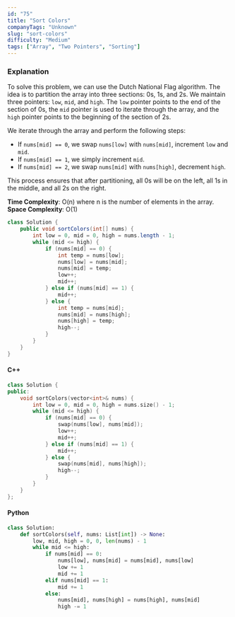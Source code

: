 ```yaml
---
id: "75"
title: "Sort Colors"
companyTags: "Unknown"
slug: "sort-colors"
difficulty: "Medium"
tags: ["Array", "Two Pointers", "Sorting"]
---
```


### Explanation

To solve this problem, we can use the Dutch National Flag algorithm. The idea is to partition the array into three sections: 0s, 1s, and 2s. We maintain three pointers: `low`, `mid`, and `high`. The `low` pointer points to the end of the section of 0s, the `mid` pointer is used to iterate through the array, and the `high` pointer points to the beginning of the section of 2s. 

We iterate through the array and perform the following steps:
- If `nums[mid] == 0`, we swap `nums[low]` with `nums[mid]`, increment `low` and `mid`.
- If `nums[mid] == 1`, we simply increment `mid`.
- If `nums[mid] == 2`, we swap `nums[mid]` with `nums[high]`, decrement `high`.

This process ensures that after partitioning, all 0s will be on the left, all 1s in the middle, and all 2s on the right.

**Time Complexity**: O(n) where n is the number of elements in the array.
**Space Complexity**: O(1)

```java
class Solution {
    public void sortColors(int[] nums) {
        int low = 0, mid = 0, high = nums.length - 1;
        while (mid <= high) {
            if (nums[mid] == 0) {
                int temp = nums[low];
                nums[low] = nums[mid];
                nums[mid] = temp;
                low++;
                mid++;
            } else if (nums[mid] == 1) {
                mid++;
            } else {
                int temp = nums[mid];
                nums[mid] = nums[high];
                nums[high] = temp;
                high--;
            }
        }
    }
}
```

#### C++
```cpp
class Solution {
public:
    void sortColors(vector<int>& nums) {
        int low = 0, mid = 0, high = nums.size() - 1;
        while (mid <= high) {
            if (nums[mid] == 0) {
                swap(nums[low], nums[mid]);
                low++;
                mid++;
            } else if (nums[mid] == 1) {
                mid++;
            } else {
                swap(nums[mid], nums[high]);
                high--;
            }
        }
    }
};
```

#### Python
```python
class Solution:
    def sortColors(self, nums: List[int]) -> None:
        low, mid, high = 0, 0, len(nums) - 1
        while mid <= high:
            if nums[mid] == 0:
                nums[low], nums[mid] = nums[mid], nums[low]
                low += 1
                mid += 1
            elif nums[mid] == 1:
                mid += 1
            else:
                nums[mid], nums[high] = nums[high], nums[mid]
                high -= 1
```